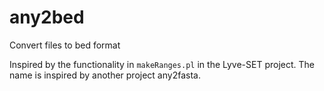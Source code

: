 # any2bed
Convert files to bed format

Inspired by the functionality in `makeRanges.pl` in the Lyve-SET project.
The name is inspired by another project any2fasta.
